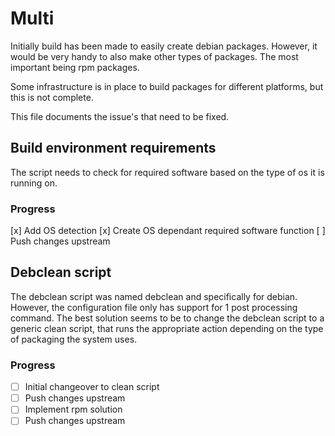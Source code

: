 # Multi

Initially build has been made to easily create debian packages. However,
it would be very handy to also make other types of packages. The most important
being rpm packages.

Some infrastructure is in place to build packages for different platforms, but
this is not complete.

This file documents the issue's that need to be fixed.

## Build environment requirements

The script needs to check for required software based on the type of os it
is running on.

### Progress

[x] Add OS detection
[x] Create OS dependant required software function
[ ] Push changes upstream

## Debclean script

The debclean script was named debclean and specifically for debian. However,
the configuration file only has support for 1 post processing command. The
best solution seems to be to change the debclean script to a generic clean
script, that runs the appropriate action depending on the type of packaging
the system uses.

### Progress

* [ ] Initial changeover to clean script
* [ ] Push changes upstream
* [ ] Implement rpm solution
* [ ] Push changes upstream

